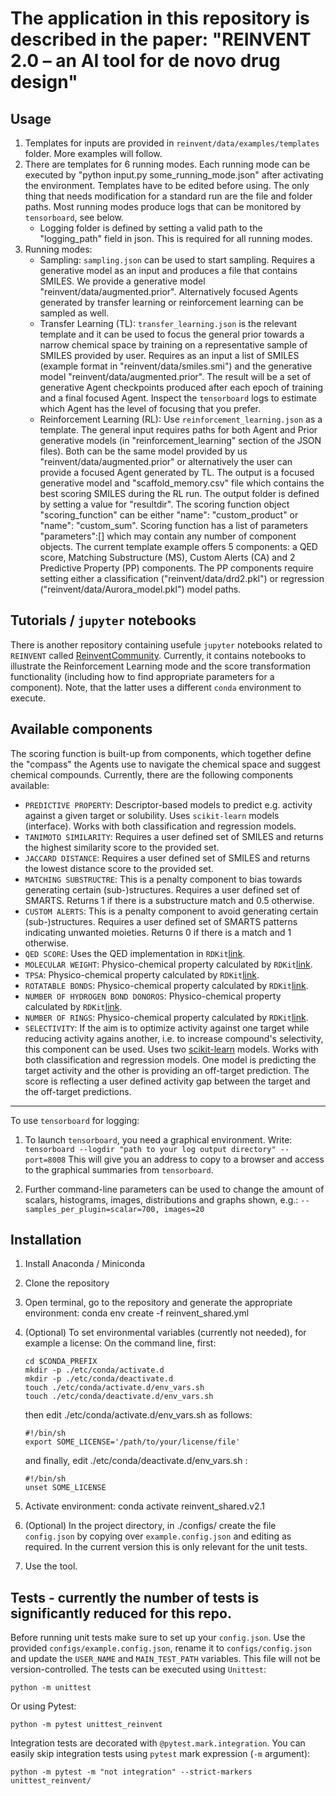 The application in this repository is described in the paper: "REINVENT 2.0 – an AI tool for de novo drug design"
=================================================================================================================

Usage
-----

1. Templates for inputs are provided in `reinvent/data/examples/templates` folder. More examples will follow.
2. There are templates for 6 running modes. Each running mode can be executed by "python input.py some_running_mode.json" after activating the environment.
Templates have to be edited before using. The only thing that needs modification for a standard run are the file and folder paths. Most running modes produce logs that can be monitored by `tensorboard`, see below.
   * Logging folder is defined by setting a valid path to the "logging_path" field in json. This is required for all running modes.
3. Running modes:
   * Sampling: `sampling.json` can be used to start sampling. Requires a generative model as an input and produces a file that contains SMILES. We provide a generative model "reinvent/data/augmented.prior". Alternatively focused Agents generated by transfer learning or reinforcement learning can be sampled as well.
   * Transfer Learning (TL): `transfer_learning.json` is the relevant template and it can be used to focus the general prior towards a narrow chemical space by training on a representative sample of SMILES provided by user. Requires as an input a list of SMILES (example format in "reinvent/data/smiles.smi") and the generative model "reinvent/data/augmented.prior". The result will be a set of generative Agent checkpoints produced after each epoch of training and a final focused Agent. Inspect the `tensorboard` logs to estimate which Agent has the level of focusing that you prefer.
   * Reinforcement Learning (RL): Use `reinforcement_learning.json` as a template. The general input requires paths for both Agent and Prior generative models (in "reinforcement_learning" section of the JSON files). Both can be the same model provided by us "reinvent/data/augmented.prior" or alternatively the user can provide a focused Agent generated by TL. The output is a focused generative model and "scaffold_memory.csv" file which contains the best scoring SMILES during the RL run. The output folder is defined by setting a value for "resultdir". The scoring function object "scoring_function" can be either "name": "custom_product" or "name": "custom_sum". Scoring function has a list of parameters "parameters":[] which may contain any number of component objects. The current template example offers 5 components: a QED score, Matching Substructure (MS), Custom Alerts (CA) and 2 Predictive Property (PP) components. The PP components require setting either a classification ("reinvent/data/drd2.pkl") or regression ("reinvent/data/Aurora_model.pkl") model paths.

Tutorials / `jupyter` notebooks
-----
There is another repository containing usefule `jupyter` notebooks related to `REINVENT` called [ReinventCommunity](https://github.com/MolecularAI/ReinventCommunity). Currently, it contains notebooks to illustrate the Reinforcement Learning mode and the score transformation functionality (including how to find appropriate parameters for a component). Note, that the latter uses a different `conda` environment to execute.

Available components
-----
The scoring function is built-up from components, which together define the "compass" the Agents use to navigate the chemical space and suggest chemical compounds. Currently, there are the following components available:
* `PREDICTIVE PROPERTY`: Descriptor-based models to predict e.g. activity against a given target or solubility. Uses `scikit-learn` models (interface). Works with both classification and regression models.
* `TANIMOTO SIMILARITY`: Requires a user defined set of SMILES and returns the highest similarity score to the provided set.
* `JACCARD DISTANCE`: Requires a user defined set of SMILES and returns the lowest distance score to the provided set.
* `MATCHING SUBSTRUCTRE`: This is a penalty component to bias towards generating certain (sub-)structures. Requires a user defined set of SMARTS. Returns 1 if there is a substructure match and 0.5 otherwise.
* `CUSTOM ALERTS`: This is a penalty component to avoid generating certain (sub-)structures. Requires a user defined set of SMARTS patterns indicating unwanted moieties. Returns 0 if there is a match and 1 otherwise.
* `QED SCORE`: Uses the QED implementation in `RDKit`[link](http://rdkit.org/docs/source/rdkit.Chem.QED.html).
* `MOLECULAR WEIGHT`: Physico-chemical property calculated by `RDKit`[link](https://www.rdkit.org/docs/source/rdkit.Chem.Descriptors.html).
* `TPSA`: Physico-chemical property calculated by `RDKit`[link](https://www.rdkit.org/docs/RDKit_Book.html#implementation-of-the-tpsa-descriptor).
* `ROTATABLE BONDS`: Physico-chemical property calculated by `RDKit`[link](https://www.rdkit.org/docs/Cookbook.html#contiguous-rotable-bonds).
* `NUMBER OF HYDROGEN BOND DONOROS`: Physico-chemical property calculated by `RDKit`[link](https://www.rdkit.org/docs/source/rdkit.Chem.Lipinski.html).
* `NUMBER OF RINGS`: Physico-chemical property calculated by `RDKit`[link](https://www.rdkit.org/docs/source/rdkit.Chem.rdMolDescriptors.html).
* `SELECTIVITY`: If the aim is to optimize activity against one target while reducing activity agains another, i.e. to increase compound's selectivity, this component can be used. Uses two [scikit-learn](https://scikit-learn.org/stable/) models. Works with both classification and regression models. One model is predicting the target activity and the other is providing an off-target prediction. The score is reflecting a user defined activity gap between the target and the off-target predictions.

-------------------------------------------------
To use `tensorboard` for logging:

   1. To launch `tensorboard`, you need a graphical environment. Write:
       `tensorboard --logdir "path to your log output directory" --port=8008`
       This will give you an address to copy to a browser and access to the graphical summaries from `tensorboard`.

   2. Further command-line parameters can be used to change the amount of scalars, histograms, images, distributions and graphs shown, e.g.:
        `--samples_per_plugin=scalar=700, images=20`

Installation
-------------

1. Install Anaconda / Miniconda
2. Clone the repository
3. Open terminal, go to the repository and generate the appropriate environment:
    conda env create -f reinvent_shared.yml
4. (Optional) To set environmental variables (currently not needed), for example a license:
   On the command line, first:

       cd $CONDA_PREFIX
       mkdir -p ./etc/conda/activate.d
       mkdir -p ./etc/conda/deactivate.d
       touch ./etc/conda/activate.d/env_vars.sh
       touch ./etc/conda/deactivate.d/env_vars.sh

   then edit ./etc/conda/activate.d/env_vars.sh as follows:

       #!/bin/sh
       export SOME_LICENSE='/path/to/your/license/file'

   and finally, edit ./etc/conda/deactivate.d/env_vars.sh :

       #!/bin/sh
       unset SOME_LICENSE
5. Activate environment: conda activate reinvent_shared.v2.1
6. (Optional) In the project directory, in ./configs/ create the file `config.json` by copying over `example.config.json` and editing as required.
   In the current version this is only relevant for the unit tests.
7. Use the tool.


Tests - currently the number of tests is significantly reduced for this repo.
-----
Before running unit tests make sure to set up your `config.json`. Use the provided `configs/example.config.json`, rename it to `configs/config.json` and update the `USER_NAME` and `MAIN_TEST_PATH` variables. This file will not be version-controlled.
The tests can be executed using `Unittest`:
```
python -m unittest
```

Or using Pytest:
```
python -m pytest unittest_reinvent
```

Integration tests are decorated with `@pytest.mark.integration`. You can easily skip integration tests using `pytest` mark expression (`-m` argument):
```
python -m pytest -m "not integration" --strict-markers unittest_reinvent/
```
